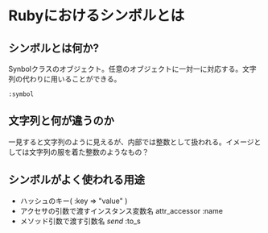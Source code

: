 # Rubyにおけるシンボルとは

## シンボルとは何か?
Synbolクラスのオブジェクト。任意のオブジェクトに一対一に対応する。文字列の代わりに用いることができる。

``` :symbol ```

## 文字列と何が違うのか
一見すると文字列のように見えるが、内部では整数として扱われる。イメージとしては文字列の服を着た整数のようなもの？

## シンボルがよく使われる用途

- ハッシュのキー( :key => "value" )
- アクセサの引数で渡すインスタンス変数名 attr_accessor :name
- メソッド引数で渡す引数名 _send_ :to_s
